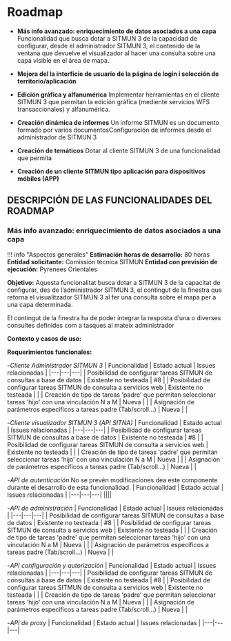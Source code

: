 # Roadmap

- **Más info avanzado: enriquecimiento de datos asociados a una capa**
Funcionalidad que busca dotar a SITMUN 3 de la capacidad de configurar, desde el administrador SITMUN 3, el contenido de la ventana que devuelve el visualizador al hacer una consulta sobre una capa visible en el área de mapa.

- **Mejora del la interficie de usuario de la página de login i selección de territorio/aplicación**  

- **Edición gráfica y alfanumérica**
Implementar herramientas en el cliente SITMUN 3 que permitan la edición gráfica (mediente servicios WFS transaccionales) y alfanumérica.

- **Creación dinámica de informes**
Un informe SITMUN es un documento formado por varios documentosConfiguración de informes desde el administrador de SITMUN 3 

- **Creación de temáticos**
Dotar al cliente SITMUN 3 de una funcionalidad que permita

- **Creación de un cliente SITMUN tipo aplicación para dispositivos móbiles (APP)**




## DESCRIPCIÓN DE LAS FUNCIONALIDADES DEL ROADMAP

### **Más info avanzado: enriquecimiento de datos asociados a una capa**
 
 !!! info "Aspectos generales"
     **Estimación horas de desarrollo:**  80 horas              
     **Entidad solicitante:** Comissión técnica SITMUN
     **Entidad con previsión de ejecución:** Pyrenees Orientales


**Objetivo:**
Aquesta funcionalitat busca dotar a SITMUN 3 de la capacitat de configurar, des de l’administrador SITMUN 3, el contingut de la finestra que retorna el visualitzador SITMUN 3 al fer una consulta sobre el mapa per a una capa determinada. 

El contingut de la finestra ha de poder integrar la resposta d’una o diverses consultes definides com a tasques al mateix administrador

**Contexto y casos de uso:**



**Requerimientos funcionales:**

-_Cliente Administrador SITMUN 3_
| Funcionalidad | Estado actual | Issues relacionadas |
|---|---|---|
| Posibilidad de configurar tareas SITMUN de consultas a base de datos    | Existente no testeada    |  #8 |
| Posibilidad de configurar tareas SITMUN de consulta a servicios web    | Existente no testeada    | |
| Creación de tipo de tareas 'padre' que permitan seleccionar tareas 'hijo' con una vinculación N a M    | Nueva    | |
| Asignación de parámetros específicos a tareas padre (Tab/scroll...)   | Nueva    | |


-_Cliente visualizador SITMUN 3 (API SITNA)_
| Funcionalidad | Estado actual | Issues relacionadas |
|---|---|---|
| Posibilidad de configurar tareas SITMUN de consultas a base de datos    | Existente no testeada    |  #8 |
| Posibilidad de configurar tareas SITMUN de consulta a servicios web    | Existente no testeada    | |
| Creación de tipo de tareas 'padre' que permitan seleccionar tareas 'hijo' con una vinculación N a M    | Nueva    | |
| Asignación de parámetros específicos a tareas padre (Tab/scroll...)   | Nueva    | |


-_API de autenticación_
No se prevén modificaciones dea este componente durante el desarrollo de esta funcionalidad.
| Funcionalidad | Estado actual | Issues relacionadas |
|---|---|---|
||||


-_API de administración_
| Funcionalidad | Estado actual | Issues relacionadas |
|---|---|---|
| Posibilidad de configurar tareas SITMUN de consultas a base de datos    | Existente no testeada    |  #8 |
| Posibilidad de configurar tareas SITMUN de consulta a servicios web    | Existente no testeada    | |
| Creación de tipo de tareas 'padre' que permitan seleccionar tareas 'hijo' con una vinculación N a M    | Nueva    | |
| Asignación de parámetros específicos a tareas padre (Tab/scroll...)   | Nueva    | |


-_API configuración y autorización_
| Funcionalidad | Estado actual | Issues relacionadas |
|---|---|---|
| Posibilidad de configurar tareas SITMUN de consultas a base de datos    | Existente no testeada    |  #8 |
| Posibilidad de configurar tareas SITMUN de consulta a servicios web    | Existente no testeada    | |
| Creación de tipo de tareas 'padre' que permitan seleccionar tareas 'hijo' con una vinculación N a M    | Nueva    | |
| Asignación de parámetros específicos a tareas padre (Tab/scroll...)   | Nueva    | |

-_API de proxy_
| Funcionalidad | Estado actual | Issues relacionadas |
|---|---|---|

